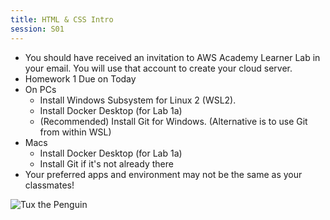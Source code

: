 ```yaml
---
title: HTML & CSS Intro
session: S01
---
```

* You should have received an invitation to AWS Academy Learner Lab in your email. You will use that account to create your cloud server.
* Homework 1 Due on Today
* On PCs
    * Install Windows Subsystem for Linux 2 (WSL2).
    * Install Docker Desktop (for Lab 1a)
    * (Recommended) Install Git for Windows. (Alternative is to use Git from within WSL)
* Macs
    * Install Docker Desktop (for Lab 1a)
    * Install Git if it's not already there
* Your preferred apps and environment may not be the same as your classmates!

![Tux the Penguin](images/tux.svg)